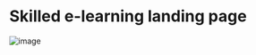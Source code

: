 # Skilled e-learning landing page

![image](https://github.com/suhailamohamed21/ZIGZAG-CS-Front-End-24/assets/125570330/964ebf9a-c565-4b79-9d37-acc4d0ae2976)

